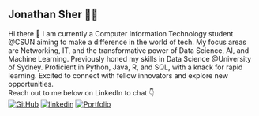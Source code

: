 ## Jonathan Sher 👨‍💻


Hi there 👋
 I am currently a Computer Information Technology student @CSUN aiming to make a difference in the world of tech. My focus areas are Networking, IT, and the transformative power of Data Science, AI, and Machine Learning.  Previously honed my skills in Data Science @University of Sydney.  Proficient in Python, Java, R, and SQL, with a knack for rapid learning.  Excited to connect with fellow innovators and explore new opportunities.<br>
Reach out to me below on LinkedIn to chat 👇
<br>
[![GitHub](https://img.shields.io/badge/GitHub-100000?style=for-the-badge&logo=github&logoColor=white)](https://github.com/itsJonnie) [![linkedin](https://img.shields.io/badge/Linkedin-0e76a8?style=for-the-badge&logo=linkedin&logoColor=white)](YOUR_LINKEDIN_PROFILE_URL) [![Portfolio](https://img.shields.io/badge/Portfolio-000080?style=for-the-badge&logo=google-chrome&logoColor=white)](https://itsjonnie.github.io/jsher.github.io/)

